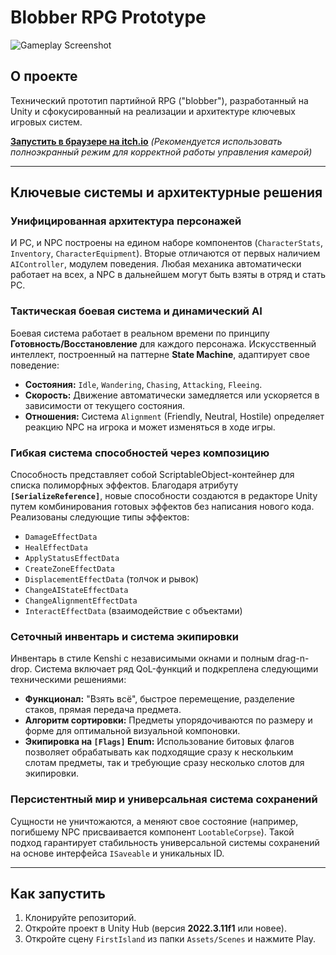 # Blobber RPG Prototype

![Gameplay Screenshot](https://github.com/jing3r/jing3r/blob/main/Blobber.gif?raw=true)

## О проекте

Технический прототип партийной RPG ("blobber"), разработанный на Unity и сфокусированный на реализации и архитектуре ключевых игровых систем.

**[Запустить в браузере на itch.io](https://jing3r.itch.io/blobber)**
*(Рекомендуется использовать полноэкранный режим для корректной работы управления камерой)*

---

## Ключевые системы и архитектурные решения

### Унифицированная архитектура персонажей
И PC, и NPC построены на едином наборе компонентов (`CharacterStats`, `Inventory`, `CharacterEquipment`). Вторые отличаются от первых наличием `AIController`, модулем поведения. Любая механика автоматически работает на всех, а NPC в дальнейшем могут быть взяты в отряд и стать PC.

### Тактическая боевая система и динамический AI
Боевая система работает в реальном времени по принципу **Готовность/Восстановление** для каждого персонажа. Искусственный интеллект, построенный на паттерне **State Machine**, адаптирует свое поведение:
-   **Состояния:** `Idle`, `Wandering`, `Chasing`, `Attacking`, `Fleeing`.
-   **Скорость:** Движение автоматически замедляется или ускоряется в зависимости от текущего состояния.
-   **Отношения:** Система `Alignment` (Friendly, Neutral, Hostile) определяет реакцию NPC на игрока и может изменяться в ходе игры.

### Гибкая система способностей через композицию
Способность представляет собой ScriptableObject-контейнер для списка полиморфных эффектов. Благодаря атрибуту **`[SerializeReference]`**, новые способности создаются в редакторе Unity путем комбинирования готовых эффектов без написания нового кода. Реализованы следующие типы эффектов:
-   `DamageEffectData`
-   `HealEffectData`
-   `ApplyStatusEffectData`
-   `CreateZoneEffectData`
-   `DisplacementEffectData` (толчок и рывок)
-   `ChangeAIStateEffectData`
-   `ChangeAlignmentEffectData`
-   `InteractEffectData` (взаимодействие с объектами)


### Сеточный инвентарь и система экипировки
Инвентарь в стиле Kenshi с независимыми окнами и полным drag-n-drop. Система включает ряд QoL-функций и подкреплена следующими техническими решениями:
-   **Функционал:** "Взять всё", быстрое перемещение, разделение стаков, прямая передача предмета.
-   **Алгоритм сортировки:** Предметы упорядочиваются по размеру и форме для оптимальной визуальной компоновки.
-   **Экипировка на `[Flags]` Enum:** Использование битовых флагов позволяет обрабатывать как подходящие сразу к нескольким слотам предметы, так и требующие сразу несколько слотов для экипировки.

### Персистентный мир и универсальная система сохранений
Сущности не уничтожаются, а меняют свое состояние (например, погибшему NPC присваивается компонент `LootableCorpse`). Такой подход гарантирует стабильность универсальной системы сохранений на основе интерфейса `ISaveable` и уникальных ID.

---

## Как запустить

1.  Клонируйте репозиторий.
2.  Откройте проект в Unity Hub (версия **2022.3.11f1** или новее).
3.  Откройте сцену `FirstIsland` из папки `Assets/Scenes` и нажмите Play.
